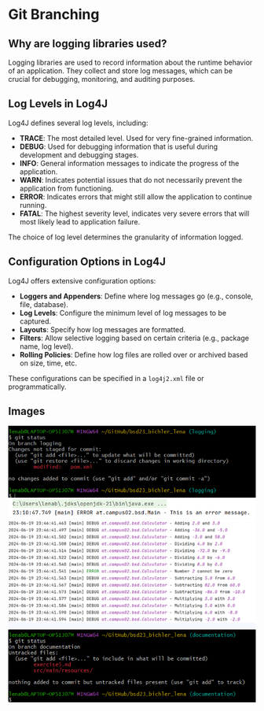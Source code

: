 # Git Branching


## Why are logging libraries used?

Logging libraries are used to record information about the runtime behavior of an application. 
They collect and store log messages, which can be crucial for debugging, monitoring, and auditing purposes.

## Log Levels in Log4J

Log4J defines several log levels, including:

- **TRACE**: The most detailed level. Used for very fine-grained information.
- **DEBUG**: Used for debugging information that is useful during development and debugging stages.
- **INFO**: General information messages to indicate the progress of the application.
- **WARN**: Indicates potential issues that do not necessarily prevent the application from functioning.
- **ERROR**: Indicates errors that might still allow the application to continue running.
- **FATAL**: The highest severity level, indicates very severe errors that will most likely lead to application failure.

The choice of log level determines the granularity of information logged.

## Configuration Options in Log4J

Log4J offers extensive configuration options:

- **Loggers and Appenders**: Define where log messages go (e.g., console, file, database).
- **Log Levels**: Configure the minimum level of log messages to be captured.
- **Layouts**: Specify how log messages are formatted.
- **Filters**: Allow selective logging based on certain criteria (e.g., package name, log level).
- **Rolling Policies**: Define how log files are rolled over or archived based on size, time, etc.

These configurations can be specified in a `log4j2.xml` file or programmatically.

## Images
![logging branch](./resources/images/ex5_1.png)
![logger console output](./resources/images/ex5_2.png)
![log4j2.xml](./resources/images/ex5_3.png)
![documentation branch](./resources/images/ex5_4.png)
